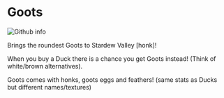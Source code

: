 # Goots

![Github info](https://github.com/animatedrice/Goots/assets/15009951/91cbcdec-b9a8-447d-b928-a8eb576d8cc9)

Brings the roundest Goots to Stardew Valley [honk]!

When you buy a Duck there is a chance you get Goots instead! (Think of white/brown alternatives).

Goots comes with honks, goots eggs and feathers! (same stats as Ducks but different names/textures)
